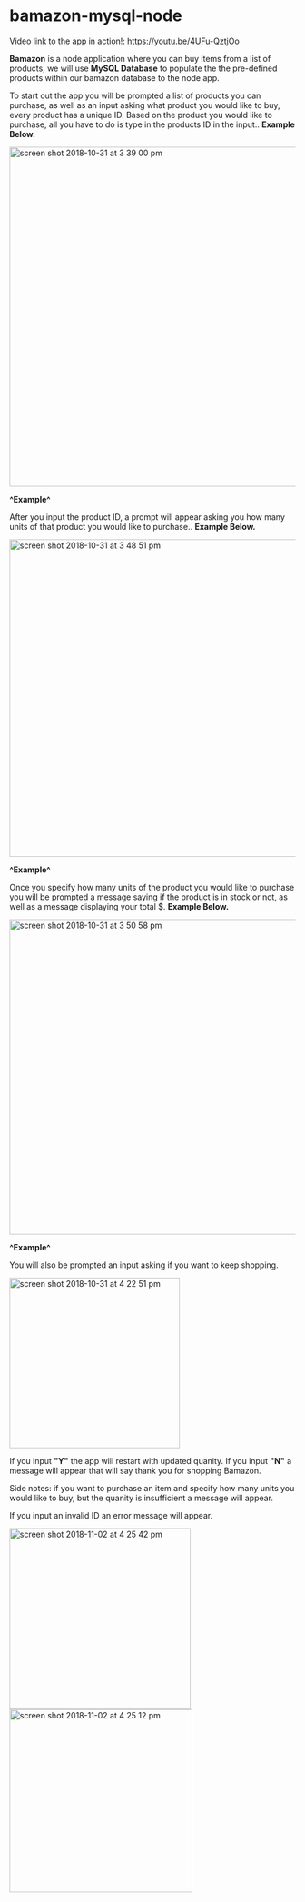 # bamazon-mysql-node

Video link to the app in action!: https://youtu.be/4UFu-QztjOo

**Bamazon** is a node application where you can buy items
from a list of products, we will use **MySQL Database** to populate 
the the pre-defined products within our bamazon database to the node app.


To start out the app you will be prompted a list
of products you can purchase, as well as an input asking 
what product you would like to buy, every product has a unique ID. 
Based on the product you would like to purchase, all you have to do
is type in the products ID in the input.. **Example Below.**

<img width="598" alt="screen shot 2018-10-31 at 3 39 00 pm" src="https://user-images.githubusercontent.com/40408849/47817232-29d1a880-dd23-11e8-8107-f021ddc31899.png">


**^Example^**


After you input the product ID, a prompt will
appear asking you how many units of that product
you would like to purchase.. **Example Below.**


<img width="559" alt="screen shot 2018-10-31 at 3 48 51 pm" src="https://user-images.githubusercontent.com/40408849/47817768-85e8fc80-dd24-11e8-9f69-074b2acf0ab9.png">



**^Example^**


Once you specify how many units of the product
you would like to purchase you will be prompted a
message saying if the product is in stock or not, 
 as well as a message displaying your total $. **Example Below.**
 
 <img width="555" alt="screen shot 2018-10-31 at 3 50 58 pm" src="https://user-images.githubusercontent.com/40408849/47818501-15db7600-dd26-11e8-8b0b-f93a73e3423f.png">
 
**^Example^** 


You will also be prompted an input asking if you want to keep shopping.


<img width="300" alt="screen shot 2018-10-31 at 4 22 51 pm" src="https://user-images.githubusercontent.com/40408849/47819723-5a1c4580-dd29-11e8-9d0e-9e1d0fd088ad.png">

If you input **"Y"** the app will restart with updated quanity.
If you input **"N"** a message will appear that will say thank you for shopping Bamazon.

Side notes: if you want to purchase an item and specify how many units 
you would like to buy, but the quanity is insufficient a message will appear.

If you input an invalid ID an error message will appear.

<img width="319" alt="screen shot 2018-11-02 at 4 25 42 pm" src="https://user-images.githubusercontent.com/40408849/47941408-08f08b00-debc-11e8-9c62-6b588a07bcff.png">

<img width="322" alt="screen shot 2018-11-02 at 4 25 12 pm" src="https://user-images.githubusercontent.com/40408849/47941429-1f96e200-debc-11e8-9762-b89bc1a46fd3.png">

